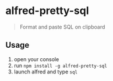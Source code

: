 # alfred-pretty-sql
> Format and paste SQL on clipboard

## Usage
1. open your console
2. run `npm install -g alfred-pretty-sql`
3. launch alfred and type `sql`